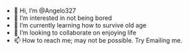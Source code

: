 - 👋 Hi, I’m @Angelo327
- 👀 I’m interested in not being bored
- 🌱 I’m currently learning how to survive old age
- 💞️ I’m looking to collaborate on enjoying life
- 📫 How to reach me; may not be possible.  Try Emailing me.

<!---
Angelo327/Angelo327 
--->
